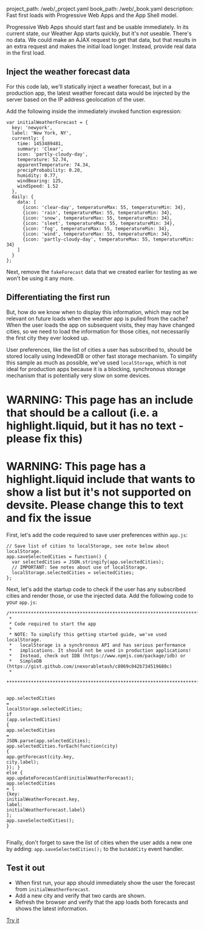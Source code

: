 project_path: /web/_project.yaml
book_path: /web/_book.yaml
description: Fast first loads with Progressive Web Apps and the App Shell model.

<p class="intro">
Progressive Web Apps should start fast and be usable immediately. In its 
current state, our Weather App starts quickly, but it's not useable. There's no 
data. We could make an AJAX request to get that data, but that results in an 
extra request and makes the initial load longer. Instead, provide real data in 
the first load.
</p>



## Inject the weather forecast data

For this code lab, we'll statically inject a weather forecast, but in a 
production app, the latest weather forecast data would be injected by the server 
based on the IP address geolocation of the user. 

Add the following inside the immediately invoked function expression:

<div class="highlight"><pre><code class="language-javascript" data-lang="javascript"><span class="kd">var</span> <span class="nx">initialWeatherForecast</span> <span class="o">=</span> <span class="p">{</span>  
  <span class="nx">key</span><span class="o">:</span> <span class="s1">&#39;newyork&#39;</span><span class="p">,</span>  
  <span class="nx">label</span><span class="o">:</span> <span class="s1">&#39;New York, NY&#39;</span><span class="p">,</span>  
  <span class="nx">currently</span><span class="o">:</span> <span class="p">{</span>  
    <span class="nx">time</span><span class="o">:</span> <span class="mi">1453489481</span><span class="p">,</span>  
    <span class="nx">summary</span><span class="o">:</span> <span class="s1">&#39;Clear&#39;</span><span class="p">,</span>  
    <span class="nx">icon</span><span class="o">:</span> <span class="s1">&#39;partly-cloudy-day&#39;</span><span class="p">,</span>  
    <span class="nx">temperature</span><span class="o">:</span> <span class="mf">52.74</span><span class="p">,</span>  
    <span class="nx">apparentTemperature</span><span class="o">:</span> <span class="mf">74.34</span><span class="p">,</span>  
    <span class="nx">precipProbability</span><span class="o">:</span> <span class="mf">0.20</span><span class="p">,</span>  
    <span class="nx">humidity</span><span class="o">:</span> <span class="mf">0.77</span><span class="p">,</span>  
    <span class="nx">windBearing</span><span class="o">:</span> <span class="mi">125</span><span class="p">,</span>  
    <span class="nx">windSpeed</span><span class="o">:</span> <span class="mf">1.52</span>  
  <span class="p">},</span>  
  <span class="nx">daily</span><span class="o">:</span> <span class="p">{</span>  
    <span class="nx">data</span><span class="o">:</span> <span class="p">[</span>  
      <span class="p">{</span><span class="nx">icon</span><span class="o">:</span> <span class="s1">&#39;clear-day&#39;</span><span class="p">,</span> <span class="nx">temperatureMax</span><span class="o">:</span> <span class="mi">55</span><span class="p">,</span> <span class="nx">temperatureMin</span><span class="o">:</span> <span class="mi">34</span><span class="p">},</span>  
      <span class="p">{</span><span class="nx">icon</span><span class="o">:</span> <span class="s1">&#39;rain&#39;</span><span class="p">,</span> <span class="nx">temperatureMax</span><span class="o">:</span> <span class="mi">55</span><span class="p">,</span> <span class="nx">temperatureMin</span><span class="o">:</span> <span class="mi">34</span><span class="p">},</span>  
      <span class="p">{</span><span class="nx">icon</span><span class="o">:</span> <span class="s1">&#39;snow&#39;</span><span class="p">,</span> <span class="nx">temperatureMax</span><span class="o">:</span> <span class="mi">55</span><span class="p">,</span> <span class="nx">temperatureMin</span><span class="o">:</span> <span class="mi">34</span><span class="p">},</span>  
      <span class="p">{</span><span class="nx">icon</span><span class="o">:</span> <span class="s1">&#39;sleet&#39;</span><span class="p">,</span> <span class="nx">temperatureMax</span><span class="o">:</span> <span class="mi">55</span><span class="p">,</span> <span class="nx">temperatureMin</span><span class="o">:</span> <span class="mi">34</span><span class="p">},</span>  
      <span class="p">{</span><span class="nx">icon</span><span class="o">:</span> <span class="s1">&#39;fog&#39;</span><span class="p">,</span> <span class="nx">temperatureMax</span><span class="o">:</span> <span class="mi">55</span><span class="p">,</span> <span class="nx">temperatureMin</span><span class="o">:</span> <span class="mi">34</span><span class="p">},</span>  
      <span class="p">{</span><span class="nx">icon</span><span class="o">:</span> <span class="s1">&#39;wind&#39;</span><span class="p">,</span> <span class="nx">temperatureMax</span><span class="o">:</span> <span class="mi">55</span><span class="p">,</span> <span class="nx">temperatureMin</span><span class="o">:</span> <span class="mi">34</span><span class="p">},</span>  
      <span class="p">{</span><span class="nx">icon</span><span class="o">:</span> <span class="s1">&#39;partly-cloudy-day&#39;</span><span class="p">,</span> <span class="nx">temperatureMax</span><span class="o">:</span> <span class="mi">55</span><span class="p">,</span> <span class="nx">temperatureMin</span><span class="o">:</span> <span class="mi">34</span><span class="p">}</span>  
    <span class="p">]</span>  
  <span class="p">}</span>  
<span class="p">};</span></code></pre></div>

Next, remove the `fakeForecast` data that we created earlier for testing as we 
won't be using it any more.

## Differentiating the first run

But, how do we know when to display this information, which may not be relevant 
on future loads when the weather app is pulled from the cache? When the user 
loads the app on subsequent visits, they may have changed cities, so we need to 
load the information for those cities, not necessarily the first city they ever 
looked up.

User preferences, like the list of cities a user has subscribed to, should be 
stored locally using IndexedDB or other fast storage mechanism. To simplify this 
sample as much as possible, we've used `localStorage`, which is not ideal for 
production apps because it is a blocking, synchronous storage mechanism that is 
potentially very slow on some devices.



















# WARNING: This page has an include that should be a callout (i.e. a highlight.liquid, but it has no text - please fix this)



# WARNING: This page has a highlight.liquid include that wants to show a list but it's not supported on devsite. Please change this to text and fix the issue






First, let's add the code required to save user preferences within `app.js`:  

<div class="highlight"><pre><code class="language-javascript" data-lang="javascript"><span class="c1">// Save list of cities to localStorage, see note below about localStorage.</span>
<span class="nx">app</span><span class="p">.</span><span class="nx">saveSelectedCities</span> <span class="o">=</span> <span class="kd">function</span><span class="p">()</span> <span class="p">{</span>
  <span class="kd">var</span> <span class="nx">selectedCities</span> <span class="o">=</span> <span class="nx">JSON</span><span class="p">.</span><span class="nx">stringify</span><span class="p">(</span><span class="nx">app</span><span class="p">.</span><span class="nx">selectedCities</span><span class="p">);</span>
  <span class="c1">// IMPORTANT: See notes about use of localStorage.</span>
  <span class="nx">localStorage</span><span class="p">.</span><span class="nx">selectedCities</span> <span class="o">=</span> <span class="nx">selectedCities</span><span class="p">;</span>
<span class="p">};</span></code></pre></div>

Next, let's add the startup code to check if the user has any subscribed cities 
and render those, or use the injected data. Add the following code to your 
`app.js`:  

<div class="highlight"><pre><code class="language-javascript" data-lang="javascript"><span class="cm">/****************************************************************************   </span>
<span class="cm"> *</span>
<span class="cm"> * Code required to start the app</span>
<span class="cm"> *</span>
<span class="cm"> * NOTE: To simplify this getting started guide, we&#39;ve used localStorage.</span>
<span class="cm"> *   localStorage is a synchronous API and has serious performance</span>
<span class="cm"> *   implications. It should not be used in production applications!</span>
<span class="cm"> *   Instead, check out IDB (https://www.npmjs.com/package/idb) or</span>
<span class="cm"> *   SimpleDB (https://gist.github.com/inexorabletash/c8069c042b734519680c)</span>
<span class="cm"> *</span>
<span class="cm"> ****************************************************************************/</span>

<span class="nx">app</span><span class="p">.</span><span class="nx">selectedCities</span> <span class="o">=</span> <span class="nx">localStorage</span><span class="p">.</span><span class="nx">selectedCities</span><span class="p">;</span>
<span class="k">if</span> <span class="p">(</span><span class="nx">app</span><span class="p">.</span><span class="nx">selectedCities</span><span class="p">)</span> <span class="p">{</span>
  <span class="nx">app</span><span class="p">.</span><span class="nx">selectedCities</span> <span class="o">=</span> <span class="nx">JSON</span><span class="p">.</span><span class="nx">parse</span><span class="p">(</span><span class="nx">app</span><span class="p">.</span><span class="nx">selectedCities</span><span class="p">);</span>
  <span class="nx">app</span><span class="p">.</span><span class="nx">selectedCities</span><span class="p">.</span><span class="nx">forEach</span><span class="p">(</span><span class="kd">function</span><span class="p">(</span><span class="nx">city</span><span class="p">)</span> <span class="p">{</span>
    <span class="nx">app</span><span class="p">.</span><span class="nx">getForecast</span><span class="p">(</span><span class="nx">city</span><span class="p">.</span><span class="nx">key</span><span class="p">,</span> <span class="nx">city</span><span class="p">.</span><span class="nx">label</span><span class="p">);</span>
  <span class="p">});</span>
<span class="p">}</span> <span class="k">else</span> <span class="p">{</span>
  <span class="nx">app</span><span class="p">.</span><span class="nx">updateForecastCard</span><span class="p">(</span><span class="nx">initialWeatherForecast</span><span class="p">);</span>
  <span class="nx">app</span><span class="p">.</span><span class="nx">selectedCities</span> <span class="o">=</span> <span class="p">[</span>
    <span class="p">{</span><span class="nx">key</span><span class="o">:</span> <span class="nx">initialWeatherForecast</span><span class="p">.</span><span class="nx">key</span><span class="p">,</span> <span class="nx">label</span><span class="o">:</span> <span class="nx">initialWeatherForecast</span><span class="p">.</span><span class="nx">label</span><span class="p">}</span>
  <span class="p">];</span>
  <span class="nx">app</span><span class="p">.</span><span class="nx">saveSelectedCities</span><span class="p">();</span>
<span class="p">}</span></code></pre></div>

Finally, don't forget to save the list of cities when the user adds a new one by 
adding: `app.saveSelectedCities();` to the `butAddCity` event handler.

## Test it out

* When first run, your app should immediately show the user the forecast from 
  `initialWeatherForecast`.
* Add a new city and verify that two cards are shown.
* Refresh the browser and verify that the app loads both forecasts and shows the 
  latest information.

<a href="https://weather-pwa-sample.firebaseapp.com/step-05/" class="mdl-button mdl-js-button mdl-button--raised mdl-button--colored">Try it</a>

